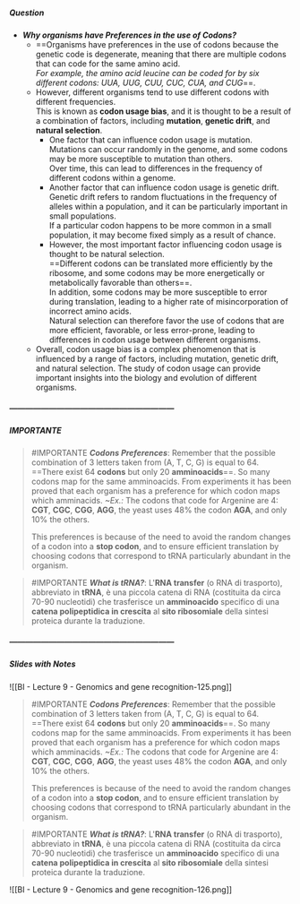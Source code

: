 ##### Question
- ***Why organisms have Preferences in the use of Codons?***
	- ==Organisms have preferences in the use of codons because the genetic code is degenerate, meaning that there are multiple codons that can code for the same amino acid. <br>*For example, the amino acid leucine can be coded for by six different codons: UUA, UUG, CUU, CUC, CUA, and CUG*==.
	- However, different organisms tend to use different codons with different frequencies. <br>This is known as **codon usage bias**, and it is thought to be a result of a combination of factors, including **mutation**, **genetic drift**, and **natural selection**.
		- One factor that can influence codon usage is mutation. <br>Mutations can occur randomly in the genome, and some codons may be more susceptible to mutation than others. <br>Over time, this can lead to differences in the frequency of different codons within a genome.
		- Another factor that can influence codon usage is genetic drift. <br>Genetic drift refers to random fluctuations in the frequency of alleles within a population, and it can be particularly important in small populations. <br>If a particular codon happens to be more common in a small population, it may become fixed simply as a result of chance.
		- However, the most important factor influencing codon usage is thought to be natural selection. <br>==Different codons can be translated more efficiently by the ribosome, and some codons may be more energetically or metabolically favorable than others==. <br>In addition, some codons may be more susceptible to error during translation, leading to a higher rate of misincorporation of incorrect amino acids. <br>Natural selection can therefore favor the use of codons that are more efficient, favorable, or less error-prone, leading to differences in codon usage between different organisms.
	- Overall, codon usage bias is a complex phenomenon that is influenced by a range of factors, including mutation, genetic drift, and natural selection. The study of codon usage can provide important insights into the biology and evolution of different organisms.

##### —————————————————————
##### IMPORTANTE

> #IMPORTANTE ***Codons Preferences***:
> Remember that the possible combination of 3 letters taken from (A, T, C, G) is equal to 64.
> ==There exist 64 **codons** but only 20 **amminoacids**==.
> So many codons map for the same amminoacids.
> From experiments it has been proved that each organism has a preference for which codon maps which amminacids.
> *~Ex.:* The codons that code for Argenine are 4: **CGT**, **CGC**, **CGG**, **AGG**, the yeast uses 48% the codon **AGA**, and only 10% the others.
> 
> This preferences is because of the need to avoid the random changes of a codon into a **stop codon**, and to ensure efficient translation by choosing codons that correspond to tRNA particularly abundant in the organism.

> #IMPORTANTE ***What is tRNA?***:
> L'**RNA transfer** (o RNA di trasporto), abbreviato in **tRNA**, è una piccola catena di RNA (costituita da circa 70-90 nucleotidi) che trasferisce un **amminoacido** specifico di una **catena polipeptidica in crescita** al **sito ribosomiale** della sintesi proteica durante la traduzione.

##### —————————————————————
##### Slides with Notes
![[BI - Lecture 9 - Genomics and gene recognition-125.png]]

> #IMPORTANTE ***Codons Preferences***:
> Remember that the possible combination of 3 letters taken from (A, T, C, G) is equal to 64.
> ==There exist 64 **codons** but only 20 **amminoacids**==.
> So many codons map for the same amminoacids.
> From experiments it has been proved that each organism has a preference for which codon maps which amminacids.
> *~Ex.:* The codons that code for Argenine are 4: **CGT**, **CGC**, **CGG**, **AGG**, the yeast uses 48% the codon **AGA**, and only 10% the others.
> 
> This preferences is because of the need to avoid the random changes of a codon into a **stop codon**, and to ensure efficient translation by choosing codons that correspond to tRNA particularly abundant in the organism.

> #IMPORTANTE ***What is tRNA?***:
> L'**RNA transfer** (o RNA di trasporto), abbreviato in **tRNA**, è una piccola catena di RNA (costituita da circa 70-90 nucleotidi) che trasferisce un **amminoacido** specifico di una **catena polipeptidica in crescita** al **sito ribosomiale** della sintesi proteica durante la traduzione.

![[BI - Lecture 9 - Genomics and gene recognition-126.png]] 